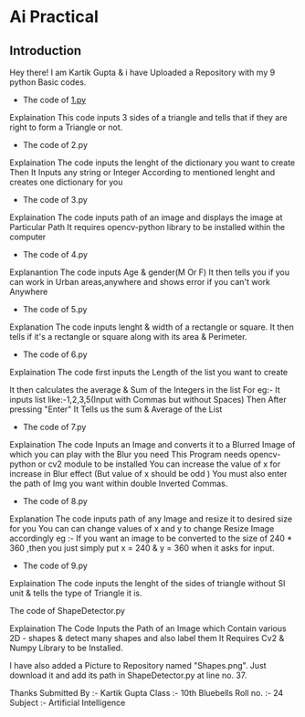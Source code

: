 # Ai Practical


## Introduction ## 
Hey there!
I am Kartik Gupta & i have Uploaded a Repository with my 9 python Basic codes.


* The code of [1.py]()

Explaination This code inputs 3 sides of a triangle and tells that if they are right to form a Triangle or not.

* The code of 2.py

Explaination The code inputs the lenght of the dictionary you want to create Then It Inputs any string or Integer According to mentioned lenght and creates one dictionary for you

* The code of 3.py

Explaination The code inputs path of an image and displays the image at Particular Path It requires opencv-python library to be installed within the computer

* The code of 4.py

Explanantion The code inputs Age & gender(M Or F) It then tells you if you can work in Urban areas,anywhere and shows error if you can't work Anywhere

* The code of 5.py

Explanation The code inputs lenght & width of a rectangle or square. It then tells if it's a rectangle or square along with its area & Perimeter.

* The code of 6.py

Explaination The code first inputs the Length of the list you want to create

It then calculates the average & Sum of the Integers in the list For eg:- It inputs list like:-1,2,3,5(Input with Commas but without Spaces) Then After pressing "Enter" It Tells us the sum & Average of the List

* The code of 7.py

Explaination The code Inputs an Image and converts it to a Blurred Image of which you can play with the Blur you need This Program needs opencv-python or cv2 module to be installed You can increase the value of x for increase in Blur effect (But value of x should be odd ) You must also enter the path of Img you want within double Inverted Commas.

* The code of 8.py

Explanation The code inputs path of any Image and resize it to desired size for you You can can change values of x and y to change Resize Image accordingly eg :- If you want an image to be converted to the size of 240 * 360 ,then you just simply put x = 240 & y = 360 when it asks for input.

* The code of 9.py

Explaination The code inputs the lenght of the sides of triangle without SI unit & tells the type of Triangle it is.

The code of ShapeDetector.py

Explaination The Code Inputs the Path of an Image which Contain various 2D - shapes & detect many shapes and also label them It Requires Cv2 & Numpy Library to be Installed.

I have also added a Picture to Repository named "Shapes.png". Just download it and add its path in ShapeDetector.py at line no. 37.

Thanks Submitted By :- Kartik Gupta Class :- 10th Bluebells Roll no. :- 24 Subject :- Artificial Intelligence
